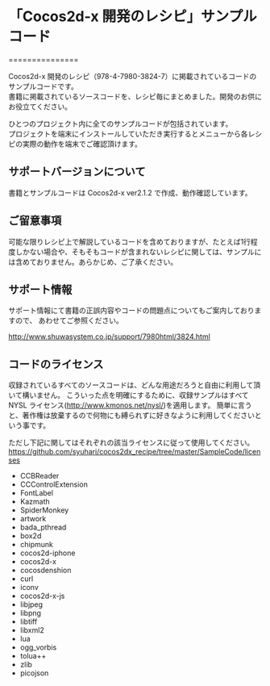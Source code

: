 # 「Cocos2d-x 開発のレシピ」サンプルコード
===============

Cocos2d-x 開発のレシピ（978-4-7980-3824-7）に掲載されているコードのサンプルコードです。  
書籍に掲載されているソースコードを、レシピ毎にまとめました。開発のお供にお役立てください。  
  
ひとつのプロジェクト内に全てのサンプルコードが包括されています。  
プロジェクトを端末にインストールしていただき実行するとメニューから各レシピの実際の動作を端末でご確認頂けます。  
  
  
## サポートバージョンについて

書籍とサンプルコードは Cocos2d-x ver2.1.2 で作成、動作確認しています。


## ご留意事項

可能な限りレシピ上で解説しているコードを含めておりますが、たとえば1行程度しかない場合や、そもそもコードが含まれないレシピに関しては、サンプルには含めておりません。あらかじめ、ご了承ください。  


## サポート情報

サポート情報にて書籍の正誤内容やコードの問題点についてもご案内しておりますので、
あわせてご参照ください。  

<http://www.shuwasystem.co.jp/support/7980html/3824.html>


## コードのライセンス

収録されているすべてのソースコードは、どんな用途だろうと自由に利用して頂いて構いません。
こういった点を明確にするために、収録サンプルはすべて NYSL ライセンス(<http://www.kmonos.net/nysl/>)を適用します。
簡単に言うと、著作権は放棄するので何物にも縛られずに好きなように利用してくださいという事です。

ただし下記に関してはそれぞれの該当ライセンスに従って使用してください。
<https://github.com/syuhari/cocos2dx_recipe/tree/master/SampleCode/licenses>

- CCBReader
- CCControlExtension
- FontLabel
- Kazmath
- SpiderMonkey
- artwork
- bada_pthread
- box2d
- chipmunk
- cocos2d-iphone
- cocos2d-x
- cocosdenshion
- curl
- iconv
- cocos2d-x-js
- libjpeg
- libpng
- libtiff
- libxml2
- lua
- ogg_vorbis
- tolua++
- zlib
- picojson
